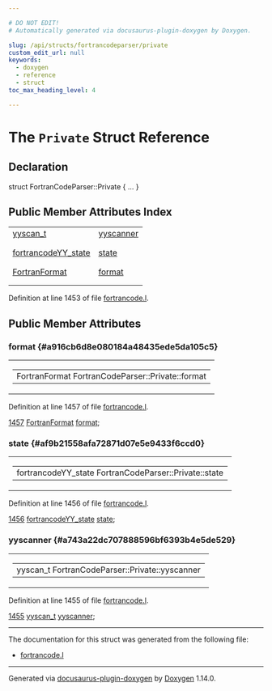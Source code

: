 ```yaml
---

# DO NOT EDIT!
# Automatically generated via docusaurus-plugin-doxygen by Doxygen.

slug: /api/structs/fortrancodeparser/private
custom_edit_url: null
keywords:
  - doxygen
  - reference
  - struct
toc_max_heading_level: 4

---
```


<div class="doxyPage">

# The `Private` Struct Reference



## Declaration

<div class="doxyDeclaration">
struct FortranCodeParser::Private { ... }
</div>

## Public Member Attributes Index

<table class="doxyMembersIndex">

<tr class="doxyMemberIndexItem">
<td class="doxyMemberIndexItemType" align="left" valign="top"><a href="/web-doxygen/docs/api/files/src/code-l/#a9484188abbc459dafcbd4c96425fa70b">yyscan_t</a></td>
<td class="doxyMemberIndexItemName" align="left" valign="top"><a href="#a743a22dc707888596bf6393b4e5de529">yyscanner</a></td>
</tr>
<tr class="doxyMemberIndexDescription">
<td class="doxyMemberIndexDescriptionLeft"></td>
<td class="doxyMemberIndexDescriptionRight">
</td>
</tr>
<tr class="doxyMemberIndexSeparator">
<td class="doxyMemberIndexSeparator" colspan="2"></td>
</tr>

<tr class="doxyMemberIndexItem">
<td class="doxyMemberIndexItemType" align="left" valign="top"><a href="/web-doxygen/docs/api/structs/fortrancodeyy-state">fortrancodeYY_state</a></td>
<td class="doxyMemberIndexItemName" align="left" valign="top"><a href="#af9b21558afa72871d07e5e9433f6ccd0">state</a></td>
</tr>
<tr class="doxyMemberIndexDescription">
<td class="doxyMemberIndexDescriptionLeft"></td>
<td class="doxyMemberIndexDescriptionRight">
</td>
</tr>
<tr class="doxyMemberIndexSeparator">
<td class="doxyMemberIndexSeparator" colspan="2"></td>
</tr>

<tr class="doxyMemberIndexItem">
<td class="doxyMemberIndexItemType" align="left" valign="top"><a href="/web-doxygen/docs/api/files/src/types-h/#ad3f2a8c13ceee9c0aaeabf930dd88266">FortranFormat</a></td>
<td class="doxyMemberIndexItemName" align="left" valign="top"><a href="#a916cb6d8e080184a48435ede5da105c5">format</a></td>
</tr>
<tr class="doxyMemberIndexDescription">
<td class="doxyMemberIndexDescriptionLeft"></td>
<td class="doxyMemberIndexDescriptionRight">
</td>
</tr>
<tr class="doxyMemberIndexSeparator">
<td class="doxyMemberIndexSeparator" colspan="2"></td>
</tr>

</table>


Definition at line 1453 of file <a href="/web-doxygen/docs/api/files/src/fortrancode-l">fortrancode.l</a>.

<div class="doxySectionDef">

## Public Member Attributes

### format {#a916cb6d8e080184a48435ede5da105c5}

<div class="doxyMemberItem">
<div class="doxyMemberProto">
<table class="doxyMemberLabels">
<tr class="doxyMemberLabels">
<td class="doxyMemberLabelsLeft">
<table class="doxyMemberName">
<tr>
<td class="doxyMemberName">FortranFormat FortranCodeParser::Private::format</td>
</tr>
</table>
</td>
</tr>
</table>
</div>
<div class="doxyMemberDoc">



Definition at line 1457 of file <a href="/web-doxygen/docs/api/files/src/fortrancode-l">fortrancode.l</a>.

<div class="doxyProgramListing">

<div class="doxyCodeLine"><span class="doxyLineNumber"><a href="#a916cb6d8e080184a48435ede5da105c5">1457</a></span><span class="doxyLineContent"><span class="doxyHighlight">  <a href="/web-doxygen/docs/api/files/src/types-h/#ad3f2a8c13ceee9c0aaeabf930dd88266">FortranFormat</a> <a href="#a916cb6d8e080184a48435ede5da105c5">format</a>;</span></span></div>

</div>

</div>
</div>

### state {#af9b21558afa72871d07e5e9433f6ccd0}

<div class="doxyMemberItem">
<div class="doxyMemberProto">
<table class="doxyMemberLabels">
<tr class="doxyMemberLabels">
<td class="doxyMemberLabelsLeft">
<table class="doxyMemberName">
<tr>
<td class="doxyMemberName">fortrancodeYY_state FortranCodeParser::Private::state</td>
</tr>
</table>
</td>
</tr>
</table>
</div>
<div class="doxyMemberDoc">



Definition at line 1456 of file <a href="/web-doxygen/docs/api/files/src/fortrancode-l">fortrancode.l</a>.

<div class="doxyProgramListing">

<div class="doxyCodeLine"><span class="doxyLineNumber"><a href="#af9b21558afa72871d07e5e9433f6ccd0">1456</a></span><span class="doxyLineContent"><span class="doxyHighlight">  <a href="/web-doxygen/docs/api/structs/fortrancodeyy-state">fortrancodeYY_state</a> <a href="#af9b21558afa72871d07e5e9433f6ccd0">state</a>;</span></span></div>

</div>

</div>
</div>

### yyscanner {#a743a22dc707888596bf6393b4e5de529}

<div class="doxyMemberItem">
<div class="doxyMemberProto">
<table class="doxyMemberLabels">
<tr class="doxyMemberLabels">
<td class="doxyMemberLabelsLeft">
<table class="doxyMemberName">
<tr>
<td class="doxyMemberName">yyscan_t FortranCodeParser::Private::yyscanner</td>
</tr>
</table>
</td>
</tr>
</table>
</div>
<div class="doxyMemberDoc">



Definition at line 1455 of file <a href="/web-doxygen/docs/api/files/src/fortrancode-l">fortrancode.l</a>.

<div class="doxyProgramListing">

<div class="doxyCodeLine"><span class="doxyLineNumber"><a href="#a743a22dc707888596bf6393b4e5de529">1455</a></span><span class="doxyLineContent"><span class="doxyHighlight">  <a href="/web-doxygen/docs/api/files/src/code-l/#a9484188abbc459dafcbd4c96425fa70b">yyscan_t</a> <a href="#a743a22dc707888596bf6393b4e5de529">yyscanner</a>;</span></span></div>

</div>

</div>
</div>

</div>

<hr/>

The documentation for this struct was generated from the following file:

<ul>
<li><a href="/web-doxygen/docs/api/files/src/fortrancode-l">fortrancode.l</a></li>
</ul>

<hr/>

<p class="doxyGeneratedBy">Generated via <a href="https://github.com/xpack/docusaurus-plugin-doxygen">docusaurus-plugin-doxygen</a> by <a href="https://www.doxygen.nl">Doxygen</a> 1.14.0.</p>

</div>
